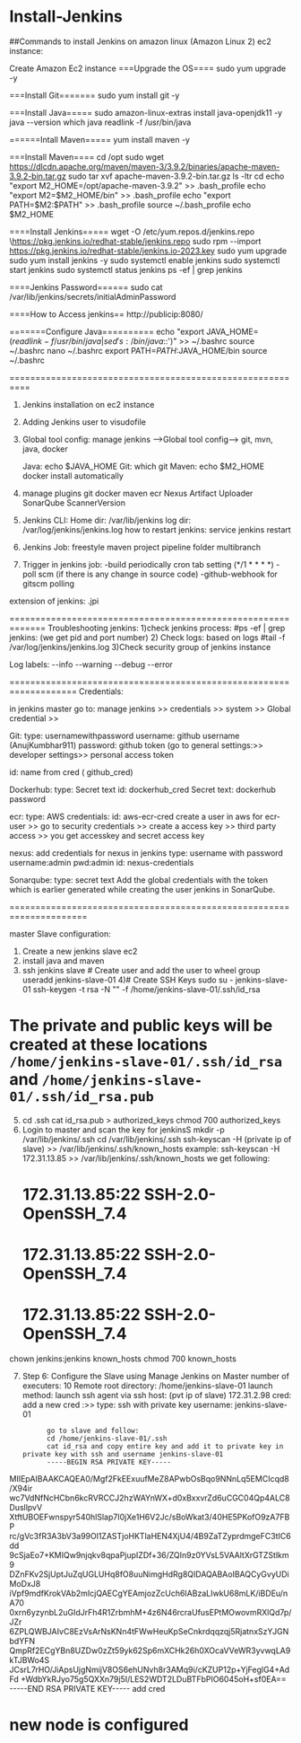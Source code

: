 # Install-Jenkins

##Commands to install Jenkins on amazon linux (Amazon Linux 2) ec2 instance:

Create Amazon Ec2 instance
===Upgrade the OS====
sudo yum upgrade -y

===Install Git=======
sudo yum install git -y


===Install Java=====
sudo amazon-linux-extras install java-openjdk11 -y
java --version
which java
readlink -f /usr/bin/java

======Intall Maven=====
yum install maven -y

===Install Maven====
cd /opt
sudo wget https://dlcdn.apache.org/maven/maven-3/3.9.2/binaries/apache-maven-3.9.2-bin.tar.gz
sudo tar xvf apache-maven-3.9.2-bin.tar.gz
ls -ltr
cd
echo "export M2_HOME=/opt/apache-maven-3.9.2" >> .bash_profile
echo "export M2=$M2_HOME/bin" >> .bash_profile
echo "export PATH=$M2:$PATH" >> .bash_profile
source ~/.bash_profile
echo $M2_HOME 


====Install Jenkins=====
wget -O /etc/yum.repos.d/jenkins.repo \https://pkg.jenkins.io/redhat-stable/jenkins.repo
sudo rpm --import https://pkg.jenkins.io/redhat-stable/jenkins.io-2023.key
sudo yum upgrade
sudo yum install jenkins -y
sudo systemctl enable jenkins
sudo systemctl start jenkins
sudo systemctl status jenkins
ps -ef | grep jenkins

====Jenkins Password======
sudo cat /var/lib/jenkins/secrets/initialAdminPassword

====How to Access jenkins==
http://publicip:8080/

=======Configure Java==========
echo "export JAVA_HOME=$(readlink -f /usr/bin/java | sed 's:/bin/java$::')" >> ~/.bashrc
source ~/.bashrc
nano ~/.bashrc
export PATH=$PATH:$JAVA_HOME/bin
source ~/.bashrc



==========================================================
1) Jenkins installation on ec2 instance
2) Adding Jenkins user to visudofile
3) Global tool config:
  manage jenkins -->Global tool config--> git, mvn, java, docker

    Java:
       echo $JAVA_HOME
   Git:
       which git
   Maven:
       echo $M2_HOME
   docker
       install automatically
   
5) manage plugins
     git
     docker
     maven
     ecr
     Nexus Artifact Uploader
     SonarQube ScannerVersion
7) Jenkins CLI:
   Home dir: /var/lib/jenkins
   log dir: /var/log/jenkins/jenkins.log
   how to restart jenkins: service jenkins restart
8) Jenkins Job:
   freestyle
   maven project
   pipeline
   folder
   multibranch
9) Trigger in jenkins job:
   -build periodically cron tab setting (*/1 * * * *)
   -poll scm (if there is any change in source code)
   -github-webhook for gitscm polling

extension of jenkins: .jpi


=============================================================
Troubleshooting jenkins:
1)check jenkins process:
  #ps -ef | grep jenkins: (we get pid and port number)
2) Check logs: based on logs
  #tail -f /var/log/jenkins/jenkins.log
3)Check security group of jenkins instance




Log labels:
--info
--warning
--debug
--error

===================================================================
Credentials:

in jenkins master go to:
manage jenkins >> credentials >> system >> Global credential >> 

Git:
type: usernamewithpassword
username: github username (AnujKumbhar911)
password: github token (go to general settings:>> developer settings>> personal access token

id: name from cred (	github_cred)

Dockerhub:
type: Secret text
id: dockerhub_cred
Secret text: dockerhub password

ecr:
type: AWS credentials:
id: aws-ecr-cred
create a user in aws for ecr-user >> go to security credentials >> create a access key >> third party access >> you get accesskey and secret access key

nexus:
add credentials for nexus in jenkins
 type: username with password
 username:admin
 pwd:admin
 id: nexus-credentials

Sonarqube:
type: secret text
Add the global credentials with the token which is earlier generated while creating the user jenkins in SonarQube.

=====================================================================

master Slave configuration:
1) Create a new jenkins slave ec2
2) install java and maven
3) ssh jenkins slave # Create user and add the user to wheel group
    useradd jenkins-slave-01
4)# Create SSH Keys
sudo su - jenkins-slave-01
ssh-keygen -t rsa -N "" -f /home/jenkins-slave-01/.ssh/id_rsa
# The private and public keys will be created at these locations `/home/jenkins-slave-01/.ssh/id_rsa` and `/home/jenkins-slave-01/.ssh/id_rsa.pub`
5) cd .ssh
  cat id_rsa.pub > authorized_keys
  chmod 700 authorized_keys
6) Login to master and scan the key for jenkinsS
  mkdir -p /var/lib/jenkins/.ssh
  cd /var/lib/jenkins/.ssh
  ssh-keyscan -H (private ip of slave) >> /var/lib/jenkins/.ssh/known_hosts
  example: ssh-keyscan -H 172.31.13.85 >> /var/lib/jenkins/.ssh/known_hosts
  we get following:
    # 172.31.13.85:22 SSH-2.0-OpenSSH_7.4
    # 172.31.13.85:22 SSH-2.0-OpenSSH_7.4
    # 172.31.13.85:22 SSH-2.0-OpenSSH_7.4

  chown jenkins:jenkins known_hosts
  chmod 700 known_hosts

7) Step 6: Configure the Slave using Manage Jenkins on Master
     number of executers: 10
     Remote root directory: /home/jenkins-slave-01
     launch method: launch ssh agent via ssh
         host: (pvt ip of slave) 172.31.2.98
         cred: add a new cred :>>
                 type: ssh with private key
                 username: jenkins-slave-01
         
             go to slave and follow:
             cd /home/jenkins-slave-01/.ssh
             cat id_rsa and copy entire key and add it to private key in private key with ssh and username jenkins-slave-01
             -----BEGIN RSA PRIVATE KEY-----
MIIEpAIBAAKCAQEA0/Mgf2FkEExuufMeZ8APwbOsBqo9NNnLq5EMCIcqd8/X94ir
wc7VdNfNcHCbn6kcRVRCCJ2hzWAYnWX+d0xBxxvrZd6uCGC04Qp4ALC8DusllpvV
XtftUBOEFwnspyr540hlSlap7I0jXe1H6V2Jc/sBoWkat3/40HE5PKofO9zA7FBP
rc/gVc3fR3A3bV3a99Ol1ZASTjoHKTlaHEN4XjU4/4B9ZaTZyprdmgeFC3tIC6dd
9cSjaEo7+KMIQw9njqkv8qpaPjupIZDf+36/ZQIn9z0YVsL5VAAltXrGTZStlkm9
DZnFKv2SjUptJuZqUGLUHq8fO8uuNimgHdRg8QIDAQABAoIBAQCyGvyUDiMoDxJ8
iVpf9mdfKrokVAb2mIcjQAECgYEAmjozZcUch6IABzaLIwkU68mLK/iBDEu/nA70
0xrn6yzynbL2uGIdJrFh4R1ZrbmhM+4z6N46rcraUfusEPtMOwovmRXlQd7p/JZr
6ZPLQWBJAIvC8EzVsArNsKNn4tFWwHeuKpSeCnkrdqqzqj5RjatnxSzYJGNbdYFN
QmpRf2ECgYBn8UZDw0zZt59yk62Sp6mXCHk26h0XOcaVVeWR3yvwqLA9kTJBWo4S
JCsrL7rHO/JiApsUjgNmijV8OS6ehUNvh8r3AMq9i/cKZUP12p+YjFeglG4+AdFd
+WdbYkRJyo75g5QXXn79j5I/LES2WDT2LDuBTFbPIO6045oH+sf0EA==
-----END RSA PRIVATE KEY-----
add cred

new node is configured
===============================================================================
   




